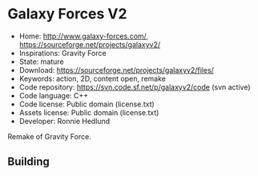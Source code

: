 # Galaxy Forces V2

- Home: http://www.galaxy-forces.com/, https://sourceforge.net/projects/galaxyv2/
- Inspirations: Gravity Force
- State: mature
- Download: https://sourceforge.net/projects/galaxyv2/files/
- Keywords: action, 2D, content open, remake
- Code repository: https://svn.code.sf.net/p/galaxyv2/code (svn active)
- Code language: C++
- Code license: Public domain (license.txt)
- Assets license: Public domain (license.txt)
- Developer: Ronnie Hedlund

Remake of Gravity Force.

## Building
